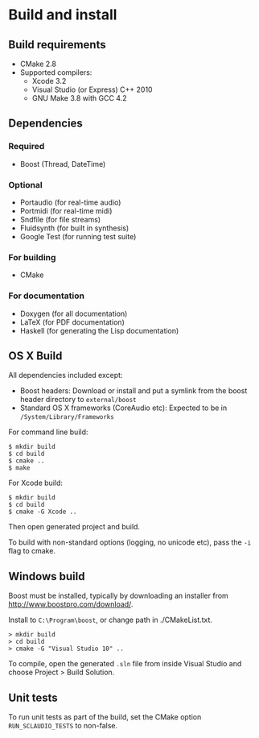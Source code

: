 
Build and install
=========================


Build requirements
------------------

  * CMake 2.8
  * Supported compilers:
    * Xcode 3.2
    * Visual Studio (or Express) C++ 2010 
    * GNU Make 3.8 with GCC 4.2
  
Dependencies
------------

### Required

  * Boost (Thread, DateTime)

### Optional                          

  * Portaudio (for real-time audio)
  * Portmidi (for real-time midi)
  * Sndfile (for file streams)
  * Fluidsynth (for built in synthesis)
  * Google Test (for running test suite)

### For building

  * CMake

### For documentation
                                                  
  * Doxygen (for all documentation)
  * LaTeX (for PDF documentation)
  * Haskell (for generating the Lisp documentation)


OS X Build
----------

All dependencies included except:
  
  * Boost headers: Download or install and put a symlink from the boost header directory to `external/boost`
  * Standard OS X frameworks (CoreAudio etc): Expected to be in `/System/Library/Frameworks`

For command line build:
    
    $ mkdir build
    $ cd build
    $ cmake ..
    $ make
    
For Xcode build:

    $ mkdir build
    $ cd build
    $ cmake -G Xcode ..

Then open generated project and build.
                                     
To build with non-standard options (logging, no unicode etc), pass the `-i` flag to cmake.
    

Windows build
-------------

Boost must be installed, typically by downloading an installer from http://www.boostpro.com/download/.

Install to `C:\Program\boost`, or change path in ./CMakeList.txt.

    > mkdir build
    > cd build
    > cmake -G "Visual Studio 10" ..
    
To compile, open the generated `.sln` file from inside Visual Studio and choose Project > Build Solution.


Unit tests
----------

To run unit tests as part of the build, set the CMake option `RUN_SCLAUDIO_TESTS` to non-false.



